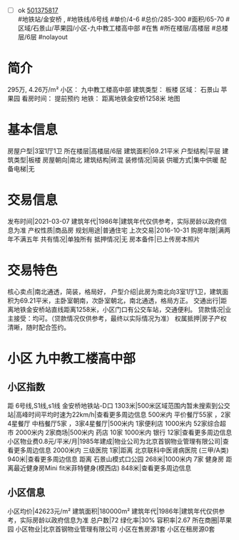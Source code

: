 - [ ] ok [501375817](https://bj.5i5j.com/ershoufang/501375817.html)  
 #地铁站/金安桥 ,  #地铁线/6号线
#单价/4-6 #总价/285-300 #面积/65-70   #区域/石景山/苹果园/小区-九中教工楼高中部 #在售 #所在楼层/高楼层 #总楼层/6层 #nolayout 
# 简介 
 295万,  4.26万/m² 
小区： 九中教工楼高中部
建筑类型： 板楼
区域： 石景山 苹果园
看房时间： 提前预约
地铁： 距离地铁金安桥1258米 地图
# 基本信息 
 房屋户型|3室1厅1卫
所在楼层|高楼层/6层
建筑面积|69.21平米
户型结构|平层
建筑类型|板楼
房屋朝向|南北
建筑结构|砖混
装修情况|简装
供暖方式|集中供暖
配备电梯|无
# 交易信息 
 发布时间|2021-03-07
建筑年代|1986年|建筑年代仅供参考，实际房龄以政府信息为准
产权性质|商品房
规划用途|普通住宅
上次交易|2016-10-31
购房年限|满两年不满五年
共有情况|单独所有
抵押情况|无
房本备件|已上传房本照片
# 交易特色 
 核心卖点|南北通透，简装，格局好，
户型介绍|此房为南北向3室1厅1卫，建筑面积为69.21平米，主卧室朝南，次卧室朝北，南北通透，格局方正。
交通出行|距离地铁金安桥站直线距离1258米，小区门口有公交车站，交通便利。
贷款情况|业主接受：均可。（贷款情况仅供参考，最终以实际情况为准）
权属抵押|房子产权清晰，随时配合签约。
# 小区 九中教工楼高中部
## 小区指数 
 距 6号线,S1线,s1线 金安桥地铁站-D口 1303米|500米区域范围内暂未搜索到公交站|高峰时间平均时速为22km/h|查看更多周边信息
500米内 平价餐厅55家 ，2家4星餐厅
中档餐厅5家 ，3家4星餐厅|500米内 1家便利店
1000米内 52家综合超市
2000米内 2家商场|500米内 药店 10家
1000米内 银行 12家|查看更多周边信息
小区物业费0.8元/平米/月|1985年建成|物业公司为北京首钢物业管理有限公司|查看更多周边信息
2000米内 三级医院 1家|距离 北京联科中医肾病医院 (三甲/A类) 940米|查看更多周边信息
距离 石景山模式口公园 268米|1000米内 7家 健身房
距离最近健身房Mini fit米菲特健身(模西店) 848米|查看更多周边信息
## 小区信息 
 小区均价|42623元/m²
建筑面积|180000m²
建筑年代|1986年|建筑年代仅供参考，实际房龄以政府信息为准
总户数|72
绿化率|30%
容积率|2.67
所在商圈|苹果园
小区物业|北京首钢物业管理有限公司
小区在售房源1套
小区在租房源0套
